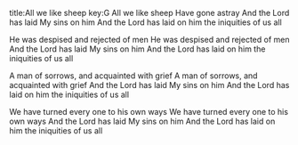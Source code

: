 title:All we like sheep
key:G
All we like sheep
Have gone astray
And the Lord has laid
My sins on him
And the Lord has laid on him
the iniquities of us all

He was despised and rejected of men
He was despised and rejected of men
And the Lord has laid
My sins on him
And the Lord has laid on him
the iniquities of us all

A man of sorrows, and acquainted with grief
A man of sorrows, and acquainted with grief
And the Lord has laid
My sins on him
And the Lord has laid on him
the iniquities of us all

We have turned every one to his own ways
We have turned every one to his own ways
And the Lord has laid
My sins on him
And the Lord has laid on him
the iniquities of us all
